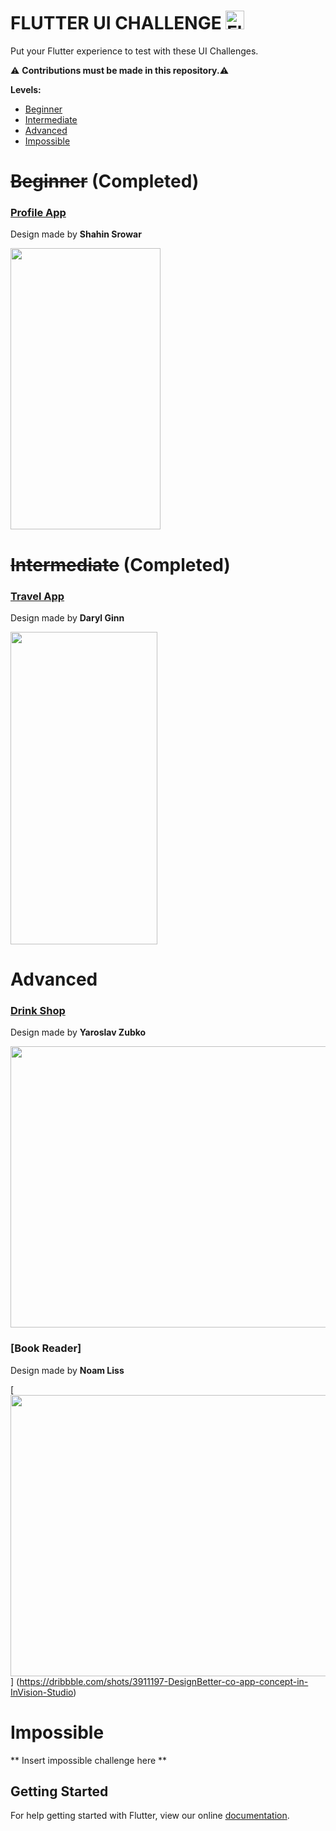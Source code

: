 # FLUTTER UI CHALLENGE <img src="https://flutter.io/images/flutter-mark-square-100.png" alt="Flutter" width="30" height="30" />

Put your Flutter experience to test with these UI Challenges. 

:warning: **Contributions must be made in this repository.**:warning:

**Levels:**
- [Beginner](#beginner)
- [Intermediate](#intermediate)
- [Advanced](#advanced)
- [Impossible](#impossible)



# ~~Beginner~~ (Completed)

### [Profile App](https://github.com/tomialagbe/flutter_ui_challenges/tree/master/profile)
Design made by **Shahin Srowar**

[<img src="https://github.com/tomialagbe/flutter_ui_challenges/blob/master/profile/profile_screen.png" width="240" height="450">](https://dribbble.com/shots/4249249-Profile-App-Screen-Exploration)

# ~~Intermediate~~ (Completed)

### [Travel App](https://github.com/tomialagbe/flutter_ui_challenges/tree/master/travel)
Design made by **Daryl Ginn**

[<img src="https://github.com/tomialagbe/flutter_ui_challenges/blob/master/travel/travel_app.gif" width="235" height="500">](https://dribbble.com/shots/4301490-Travel-App)

# Advanced

### [Drink Shop](https://github.com/tomialagbe/flutter_ui_challenges/tree/master/drinkshop)
Design made by **Yaroslav Zubko**

[<img src="https://github.com/tomialagbe/flutter_ui_challenges/blob/master/drinkshop.gif" width="600" height="450">](https://dribbble.com/shots/3843453-Drink-Shop)

### [Book Reader]
Design made by **Noam Liss**

[<img src="https://cdn.dribbble.com/users/128918/screenshots/3911197/noam-dribbble-v8.gif" width="600" height="450">]
(https://dribbble.com/shots/3911197-DesignBetter-co-app-concept-in-InVision-Studio)

# Impossible

** Insert impossible challenge here **

## Getting Started

For help getting started with Flutter, view our online
[documentation](https://flutter.io/docs).
